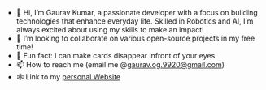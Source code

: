 - 👋 Hi, I’m Gaurav Kumar, a passionate developer with a focus on building technologies that enhance everyday life. Skilled in Robotics and AI, I’m always excited about using my skills to make an impact!
- 💞️ I’m looking to collaborate on various open-source projects in my free time!
- 🌱 Fun fact: I can make cards disappear infront of your eyes. 
- 📫 How to reach me (email me @gaurav.og.9920@gmail.com)
- 🕸️ Link to my [personal Website](https://gaurav-kumar-portfolio.vercel.app)
<!---
GauravKumar9920/GauravKumar9920 is a ✨ special ✨ repository because its `README.md` (this file) appears on your GitHub profile.
You can click the Preview link to take a look at your changes.
--->
